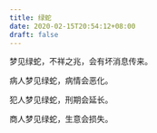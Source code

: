 ```yaml
---
title: 绿蛇
date: 2020-02-15T20:54:12+08:00
draft: false
---
```


梦见绿蛇，不祥之兆，会有坏消息传来。

病人梦见绿蛇，病情会恶化。

犯人梦见绿蛇，刑期会延长。

商人梦见绿蛇，生意会损失。